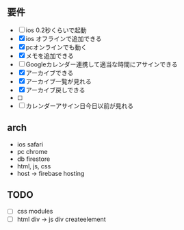 ## 要件
- [ ] ios 0.2秒くらいで起動  
- [x] ios オフラインで追加できる  
- [x] pcオンラインでも動く  
- [x] メモを追加できる  
- [ ] Googleカレンダー連携して適当な時間にアサインできる  
- [x] アーカイブできる  
- [x] アーカイブ一覧が見れる  
- [x] アーカイブ戻しできる  
- [ ]   
- [ ] カレンダーアサイン日今日以前が見れる  

## arch
- ios safari
- pc chrome
- db firestore
- html, js, css
- host -> firebase hosting

## TODO
- [ ] css modules
- [ ] html div -> js div createelement
